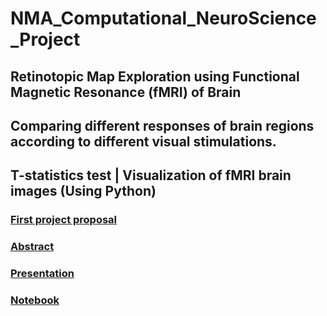 # NMA_Computational_NeuroScience_Project
## Retinotopic Map Exploration using Functional Magnetic Resonance (fMRI) of Brain
## Comparing different responses of brain regions according to different visual stimulations.
## T-statistics test | Visualization of fMRI brain images (Using Python)
### [First project proposal](https://github.com/Omar-Saad-ELGharbawy/NMA_Computational_NeuroScience_Project/blob/main/Project%20Proposal.md)
### [Abstract](https://github.com/Omar-Saad-ELGharbawy/NMA_Computational_NeuroScience_Project/blob/main/Project%20Abstract.md)
### [Presentation](https://github.com/Omar-Saad-ELGharbawy/NMA_Computational_NeuroScience_Project/blob/main/RetinaZ%20Project%20Presentation%20.pdf)
### [Notebook](https://github.com/Omar-Saad-ELGharbawy/NMA_Computational_NeuroScience_Project/blob/main/CN_project_Retinotopy.ipynb)
